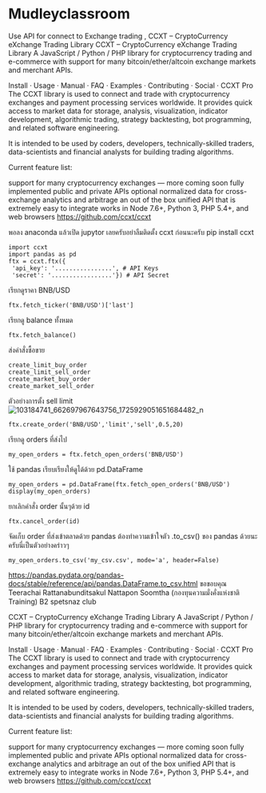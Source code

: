 # Mudleyclassroom
Use API for connect to Exchange trading , CCXT – CryptoCurrency eXchange Trading Library
CCXT – CryptoCurrency eXchange Trading Library A JavaScript / Python / PHP library for cryptocurrency trading and e-commerce with support for many bitcoin/ether/altcoin exchange markets and merchant APIs.

Install · Usage · Manual · FAQ · Examples · Contributing · Social · CCXT Pro The CCXT library is used to connect and trade with cryptocurrency exchanges and payment processing services worldwide. It provides quick access to market data for storage, analysis, visualization, indicator development, algorithmic trading, strategy backtesting, bot programming, and related software engineering.

It is intended to be used by coders, developers, technically-skilled traders, data-scientists and financial analysts for building trading algorithms.

Current feature list:

support for many cryptocurrency exchanges — more coming soon fully implemented public and private APIs optional normalized data for cross-exchange analytics and arbitrage an out of the box unified API that is extremely easy to integrate works in Node 7.6+, Python 3, PHP 5.4+, and web browsers https://github.com/ccxt/ccxt


พอลง anaconda แล้วเปิด jupytor เลยครับอย่าลืมติดตั้ง ccxt ก่อนนะครับ
pip install ccxt
```
import ccxt
import pandas as pd
ftx = ccxt.ftx({
 'api_key': '................', # API Keys
 'secret': '.................'}) # API Secret
 ```
เรียกดูราคา BNB/USD
```
ftx.fetch_ticker('BNB/USD')['last']
```
เรียกดู balance ทั้งหมด
```
ftx.fetch_balance()
```
ส่งคำสั่งซื้อขาย
```
create_limit_buy_order
create_limit_sell_order
create_market_buy_order
create_market_sell_order
```
ตัวอย่างการตั้ง sell limit
![103184741_662697967643756_1725929051651684482_n](https://user-images.githubusercontent.com/61573397/121045774-09720080-c7e0-11eb-9fd9-96324d79edbc.png)
```
ftx.create_order('BNB/USD','limit','sell',0.5,20) 
```

เรียกดู orders ที่ส่งไป
```
my_open_orders = ftx.fetch_open_orders('BNB/USD')
```

ใช้ pandas เรียบเรียงให้ดูได้ด้วย pd.DataFrame
``` 
my_open_orders = pd.DataFrame(ftx.fetch_open_orders('BNB/USD')
display(my_open_orders)
```

ยกเลิกคำสั่ง order นั้นๆด้วย id
```
ftx.cancel_order(id) 
```
จัดเก็บ order ที่ส่งเข้าตลาดด้วย pandas 
ต้องทำความเข้าใจตัว .to_csv() ของ pandas ด้วยนะครับนี่เป็นตัวอย่างคร่าวๆ
```
my_open_orders.to_csv('my_csv.csv', mode='a', header=False)
```

https://pandas.pydata.org/pandas-docs/stable/reference/api/pandas.DataFrame.to_csv.html
ขอขอบคุณ
Teerachai Rattanabunditsakul
Nattapon Soomtha (กองทุนความมั่งคั่งแห่งชาติ Training)
B2 spetsnaz club












CCXT – CryptoCurrency eXchange Trading Library
A JavaScript / Python / PHP library for cryptocurrency trading and e-commerce with support for many bitcoin/ether/altcoin exchange markets and merchant APIs.

Install · Usage · Manual · FAQ · Examples · Contributing · Social · CCXT Pro
The CCXT library is used to connect and trade with cryptocurrency exchanges and payment processing services worldwide. It provides quick access to market data for storage, analysis, visualization, indicator development, algorithmic trading, strategy backtesting, bot programming, and related software engineering.

It is intended to be used by coders, developers, technically-skilled traders, data-scientists and financial analysts for building trading algorithms.

Current feature list:

support for many cryptocurrency exchanges — more coming soon
fully implemented public and private APIs
optional normalized data for cross-exchange analytics and arbitrage
an out of the box unified API that is extremely easy to integrate
works in Node 7.6+, Python 3, PHP 5.4+, and web browsers
https://github.com/ccxt/ccxt
